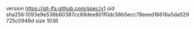 version https://git-lfs.github.com/spec/v1
oid sha256:1093e9e536b60387cc69dee801f0dc58b5ecc78eeed16616a5da529725c0948d
size 1036

